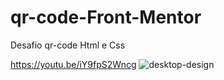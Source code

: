 # qr-code-Front-Mentor
 Desafio qr-code Html e Css 

 https://youtu.be/iY9fpS2Wncg
![desktop-design](https://github.com/henriqueluizp/qr-code-front-mentor/assets/122624168/bda87014-1ab6-42cb-97bd-6b2d70f1deb3)
